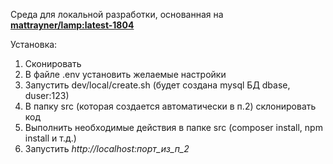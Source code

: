 Среда для локальной разработки, основанная на
<a href="https://hub.docker.com/r/mattrayner/lamp"><b>mattrayner/lamp:latest-1804</b></a>

Установка:
<ol>
<li>Сконировать</li>
<li>В файле .env установить желаемые настройки</li>
<li>Запустить dev/local/create.sh (будет создана mysql БД dbase, duser:123)</li>
<li>В папку src (которая создается автоматически в п.2) склонировать код</li>
<li>Выполнить необходимые действия в папке src (composer install, npm install и т.д.)</li>
<li>Запустить <i>http://localhost:порт_из_п_2</i></li>
</ol>
